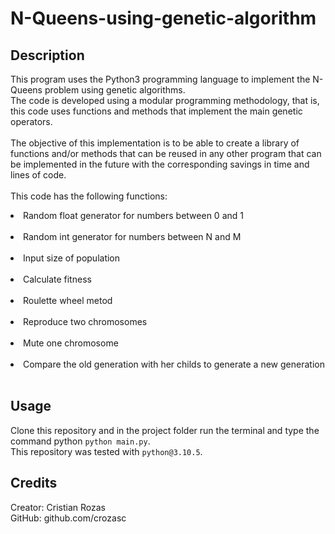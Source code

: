 # N-Queens-using-genetic-algorithm

## Description

This program uses the Python3 programming language to implement the N-Queens problem using genetic algorithms.<br>
The code is developed using a modular programming methodology, that is, this code uses functions and methods that implement the main
genetic operators.<br><br>
The objective of this implementation is to be able to create a library of functions and/or methods that can be reused in any other program that can be implemented in the future with the corresponding savings in time and lines of code.<br><br>
This code has the following functions:<br>
<li>Random float generator for numbers between 0 and 1</li><br>
<li>Random int generator for numbers between N and M</li><br>
<li>Input size of population</li><br>
<li>Calculate fitness</li><br>
<li>Roulette wheel metod</li><br>
<li>Reproduce two chromosomes</li><br>
<li>Mute one chromosome</li><br>
<li>Compare the old generation with her childs to generate a new generation</li><br>

## Usage

Clone this repository and in the project folder run the terminal and type the command python `python main.py`.<br>
This repository was tested with `python@3.10.5`.

## Credits

Creator: Cristian Rozas <br>
GitHub: github.com/crozasc
